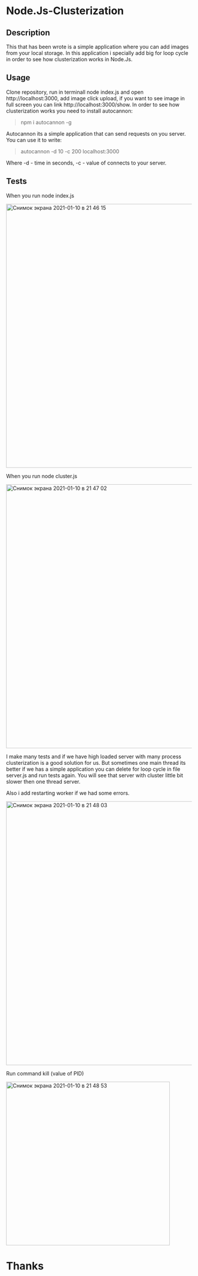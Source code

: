 # Node.Js-Clusterization

## Description
This that has been wrote is a simple application where you can add images from your local storage.
In this application i specially add big for loop cycle in order to see how clusterization works in Node.Js.

## Usage
Clone repository, run in terminall node index.js and open http://localhost:3000, add image click upload, if you want to see image in full screen you can link
http://localhost:3000/show. In order to see how clusterization works you need to install autocannon:

> npm i autocannon -g

Autocannon its a simple application that can send requests on you server. You can use it to write:

> autocannon -d 10 -c 200 localhost:3000

Where -d - time in seconds, -c - value of connects to your server.

## Tests 

When you run node index.js 

<img width="716" alt="Снимок экрана 2021-01-10 в 21 46 15" src="https://user-images.githubusercontent.com/52598497/104137791-1d881200-53a8-11eb-85b3-3694173b0b01.png">

When you run node cluster.js

<img width="716" alt="Снимок экрана 2021-01-10 в 21 47 02" src="https://user-images.githubusercontent.com/52598497/104137842-735cba00-53a8-11eb-8246-0c4c15e4d1e1.png">

I make many tests and if we have high loaded server with many process clusterization is a good solution for us. But sometimes one main thread its better if we has a simple application you can delete for loop cycle in file server.js and run tests again. You will see that server with cluster little bit slower then one thread server.

Also i add restarting worker if we had some errors.

<img width="716" alt="Снимок экрана 2021-01-10 в 21 48 03" src="https://user-images.githubusercontent.com/52598497/104138033-f6cadb00-53a9-11eb-8357-e80da110629d.png">

Run command kill (value of PID)

<img width="444" alt="Снимок экрана 2021-01-10 в 21 48 53" src="https://user-images.githubusercontent.com/52598497/104138098-78226d80-53aa-11eb-9769-32c12f38c017.png">

# Thanks



